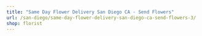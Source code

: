 ```yaml
---
title: "Same Day Flower Delivery San Diego CA - Send Flowers"
url: /san-diego/same-day-flower-delivery-san-diego-ca-send-flowers-3/
shop: florist
---
```

